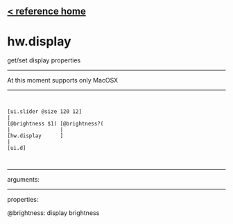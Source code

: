 [< reference home](index.html)
---

# hw.display


get/set display properties

---

At this moment supports only MacOSX
<br>


---


```


[ui.slider @size 120 12]
|
[@brightness $1( [@brightness?(
|                |
[hw.display      ]
|
[ui.d]

            
```

---
arguments:


---
properties:

@brightness: display
            brightness<br>

